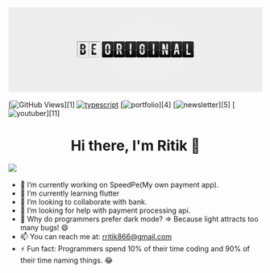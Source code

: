 ![ritikraj0315](https://github.com/ritikraj0315/ritikraj0315/blob/main/public/be_original.png)

[![GitHub Views](https://komarev.com/ghpvc/?username=ritikraj0315&color=FAC151)][1]
[![typescript](https://img.shields.io/badge/TypeScript-Fan-FAC151.svg?logo=typescript&logoWidth=20)](https://github.com/natterstefan)
[![portfolio](https://img.shields.io/badge/Blogger-Follow%20Me-FAC151.svg?logo=hashnode&logoWidth=20)][4]
[![newsletter](https://img.shields.io/badge/Newsletter-subscribe-%23FAC151.svg?logo=gmail&logoWidth=20)][5]
[![youtuber](https://img.shields.io/badge/YouTuber-Follow%20Me-FAC151.svg?logo=youtube&logoWidth=20)][11]

<h1 align="center">Hi there, I'm Ritik 👋</h1>

![](https://visitcount.itsvg.in/api?id=ritikraj0315&label=Profile%20View%20Counter&color=0&icon=5&pretty=true)

- 🔭 I’m currently working on SpeedPe(My own payment app).
- 🌱 I’m currently learning flutter
- 👯 I’m looking to collaborate with bank.
- 🤔 I’m looking for help with payment processing api.
- 💬 Why do programmers prefer dark mode? => Because light attracts too many bugs! 😄
- 📫 You can reach me at: rritik866@gmail.com
- ⚡ Fun fact: Programmers spend 10% of their time coding and 90% of their time naming things. 😂

